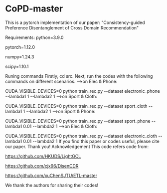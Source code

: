 CoPD-master
===

This is a pytorch implementation of our paper: "Consistency-guided Preference Disentanglement of Cross Domain Recommendation"

Requirements:
python=3.9.0

pytorch=1.12.0

numpy=1.24.3

scipy=1.10.1

Runing commands
Firstly, cd src. Next, run the codes with the following commands on different scenarios.
-->on Elec & Phone:

CUDA_VISIBLE_DEVICES=0 python train_rec.py --dataset electronic_phone --lambda1 1 --lambda2 1 
-->on Sport & Cloth:

CUDA_VISIBLE_DEVICES=0 python train_rec.py --dataset sport_cloth --lambda1 1 --lambda2 1 
-->on Sport & Phone:

CUDA_VISIBLE_DEVICES=0 python train_rec.py --dataset sport_phone --lambda1 0.01 --lambda2 1
-->on Elec & Cloth:

CUDA_VISIBLE_DEVICES=0 python train_rec.py --dataset electronic_cloth --lambda1 0.01 --lambda2 1
If you find this paper or codes useful, please cite our paper. Thank you!
Acknowledgement
This code refers code from:

https://github.com/HKUDS/LightGCL

https://github.com/cjx96/DisenCDR

https://github.com/xuChenSJTU/ETL-master

We thank the authors for sharing their codes!
